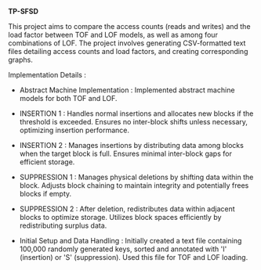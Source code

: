 **TP-SFSD**

This project aims to compare the access counts (reads and writes) and the load factor between TOF and LOF models, as well as among four combinations of LOF. 
The project involves generating CSV-formatted text files detailing access counts and load factors, and creating corresponding graphs.


Implementation Details : 

- Abstract Machine Implementation :
Implemented abstract machine models for both TOF and LOF.

- INSERTION 1 :
Handles normal insertions and allocates new blocks if the threshold is exceeded.
Ensures no inter-block shifts unless necessary, optimizing insertion performance.

- INSERTION 2 :
Manages insertions by distributing data among blocks when the target block is full.
Ensures minimal inter-block gaps for efficient storage.

- SUPPRESSION 1 :
Manages physical deletions by shifting data within the block.
Adjusts block chaining to maintain integrity and potentially frees blocks if empty.

- SUPPRESSION 2 :
After deletion, redistributes data within adjacent blocks to optimize storage.
Utilizes block spaces efficiently by redistributing surplus data.

- Initial Setup and Data Handling : 
Initially created a text file containing 100,000 randomly generated keys, sorted and annotated with 'I' (insertion) or 'S' (suppression).
Used this file for TOF and LOF loading.
